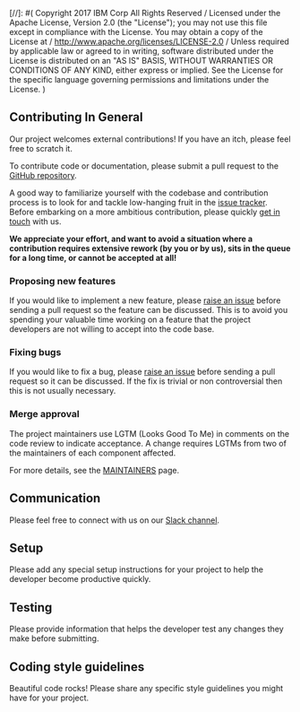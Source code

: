 
[//]: #(
       Copyright 2017 IBM Corp All Rights Reserved
/
   Licensed under the Apache License, Version 2.0 (the "License");
   you may not use this file except in compliance with the License.
   You may obtain a copy of the License at
/
       http://www.apache.org/licenses/LICENSE-2.0
/
   Unless required by applicable law or agreed to in writing, software
   distributed under the License is distributed on an "AS IS" BASIS,
   WITHOUT WARRANTIES OR CONDITIONS OF ANY KIND, either express or implied.
   See the License for the specific language governing permissions and
   limitations under the License.
)

## Contributing In General
Our project welcomes external contributions! If you have an itch, please feel free to scratch it.

To contribute code or documentation, please submit a pull request to the [GitHub repository](https://github.com/IBM/ogs-serverless-apis).

A good way to familiarize yourself with the codebase and contribution process is to look for and tackle low-hanging fruit in the [issue tracker](https://github.com/IBM/ogs-serverless-apis/issues). Before embarking on a more ambitious contribution, please quickly [get in touch](#communication) with us.

**We appreciate your effort, and want to avoid a situation where a contribution requires extensive rework (by you or by us), sits in the queue for a long time, or cannot be accepted at all!**

### Proposing new features

If you would like to implement a new feature, please [raise an issue](https://github.com/IBM/ogs-serverless-apis/issues) before sending a pull request so the feature can be discussed.
This is to avoid you spending your valuable time working on a feature that the project developers are not willing to accept into the code base.

### Fixing bugs

If you would like to fix a bug, please [raise an issue](https://github.com/IBM/ogs-serverless-apis/issues) before sending a pull request so it can be discussed.
If the fix is trivial or non controversial then this is not usually necessary.

### Merge approval

The project maintainers use LGTM (Looks Good To Me) in comments on the code review to
indicate acceptance. A change requires LGTMs from two of the maintainers of each
component affected.

For more details, see the [MAINTAINERS](MAINTAINERS.md) page.

## Communication
Please feel free to connect with us on our [Slack channel](https://dwopen.slack.com).

## Setup
Please add any special setup instructions for your project to help the developer become productive quickly.

## Testing
Please provide information that helps the developer test any changes they make before submitting.

## Coding style guidelines
Beautiful code rocks! Please share any specific style guidelines you might have for your project.
